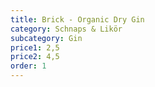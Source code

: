 ```yaml
---
title: Brick - Organic Dry Gin
category: Schnaps & Likör
subcategory: Gin
price1: 2,5
price2: 4,5
order: 1
---
```

